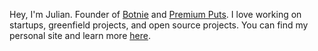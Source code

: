 Hey, I'm Julian. Founder of [Botnie](https://botnie.com) and [Premium Puts](https://premiumputs.com). I love working on startups, greenfield projects, and open source projects. You can find my personal site and learn more [here](https://julianwagle.com).

